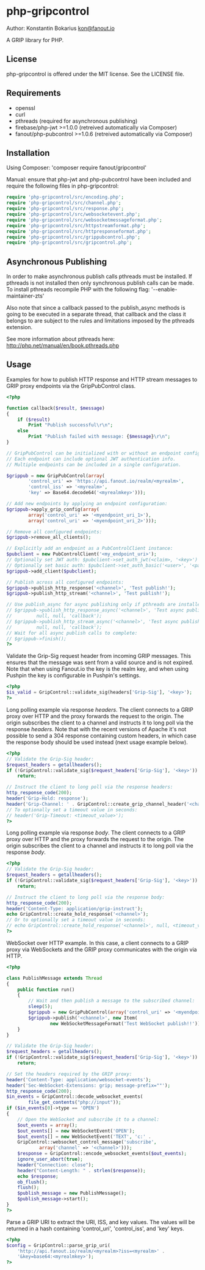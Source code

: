 php-gripcontrol
================

Author: Konstantin Bokarius <kon@fanout.io>

A GRIP library for PHP.

License
-------

php-gripcontrol is offered under the MIT license. See the LICENSE file.

Requirements
------------

* openssl
* curl
* pthreads (required for asynchronous publishing)
* firebase/php-jwt >=1.0.0 (retreived automatically via Composer)
* fanout/php-pubcontrol >=1.0.6 (retreived automatically via Composer)

Installation
------------

Using Composer: 'composer require fanout/gripcontrol' 

Manual: ensure that php-jwt and php-pubcontrol have been included and require the following files in php-gripcontrol:

```PHP
require 'php-gripcontrol/src/encoding.php';
require 'php-gripcontrol/src/channel.php';
require 'php-gripcontrol/src/response.php';
require 'php-gripcontrol/src/websocketevent.php';
require 'php-gripcontrol/src/websocketmessageformat.php';
require 'php-gripcontrol/src/httpstreamformat.php';
require 'php-gripcontrol/src/httpresponseformat.php';
require 'php-gripcontrol/src/grippubcontrol.php';
require 'php-gripcontrol/src/gripcontrol.php';
```

Asynchronous Publishing
-----------------------

In order to make asynchronous publish calls pthreads must be installed. If pthreads is not installed then only synchronous publish calls can be made. To install pthreads recompile PHP with the following flag: '--enable-maintainer-zts'

Also note that since a callback passed to the publish_async methods is going to be executed in a separate thread, that callback and the class it belongs to are subject to the rules and limitations imposed by the pthreads extension.

See more information about pthreads here: http://php.net/manual/en/book.pthreads.php

Usage
-----

Examples for how to publish HTTP response and HTTP stream messages to GRIP proxy endpoints via the GripPubControl class.

```PHP
<?php

function callback($result, $message)
{
    if ($result)
        Print "Publish successful\r\n";
    else
        Print "Publish failed with message: {$message}\r\n";
}

// GripPubControl can be initialized with or without an endpoint configuration.
// Each endpoint can include optional JWT authentication info.
// Multiple endpoints can be included in a single configuration.

$grippub = new GripPubControl(array(
        'control_uri' => 'https://api.fanout.io/realm/<myrealm>',
        'control_iss' => '<myrealm>',
        'key' => Base64.decode64('<myrealmkey>')));

// Add new endpoints by applying an endpoint configuration:
$grippub->apply_grip_config(array(
        array('control_uri' => '<myendpoint_uri_1>'), 
        array('control_uri' => '<myendpoint_uri_2>')));

// Remove all configured endpoints:
$grippub->remove_all_clients();

// Explicitly add an endpoint as a PubControlClient instance:
$pubclient = new PubControlClient('<my_endpoint_uri>');
// Optionally set JWT auth: $pubclient->set_auth_jwt(<claim>, '<key>')
// Optionally set basic auth: $pubclient->set_auth_basic('<user>', '<password>')
$grippub->add_client($pubclient);

// Publish across all configured endpoints:
$grippub->publish_http_response('<channel>', 'Test publish!');
$grippub->publish_http_stream('<channel>', 'Test publish!');

// Use publish_async for async publishing only if pthreads are installed:
// $grippub->publish_http_response_async('<channel>', 'Test async publish!',
//         null, null, 'callback');
// $grippub->publish_http_stream_async('<channel>', 'Test async publish!',
//         null, null, 'callback');
// Wait for all async publish calls to complete:
// $grippub->finish();
?>
```

Validate the Grip-Sig request header from incoming GRIP messages. This ensures that the message was sent from a valid source and is not expired. Note that when using Fanout.io the key is the realm key, and when using Pushpin the key is configurable in Pushpin's settings.

```PHP
<?php
$is_valid = GripControl::validate_sig(headers['Grip-Sig'], '<key>');
?>
```

Long polling example via response _headers_. The client connects to a GRIP proxy over HTTP and the proxy forwards the request to the origin. The origin subscribes the client to a channel and instructs it to long poll via the response _headers_. Note that with the recent versions of Apache it's not possible to send a 304 response containing custom headers, in which case the response body should be used instead (next usage example below).

```PHP
<?php
// Validate the Grip-Sig header:
$request_headers = getallheaders();
if (!GripControl::validate_sig($request_headers['Grip-Sig'], '<key>'))
    return;

// Instruct the client to long poll via the response headers:
http_response_code(200);
header('Grip-Hold: response');
header('Grip-Channel: ' . GripControl::create_grip_channel_header('<channel>'));
// To optionally set a timeout value in seconds:
// header('Grip-Timeout: <timeout_value>');
?>
```

Long polling example via response _body_. The client connects to a GRIP proxy over HTTP and the proxy forwards the request to the origin. The origin subscribes the client to a channel and instructs it to long poll via the response _body_.

```PHP
<?php
// Validate the Grip-Sig header:
$request_headers = getallheaders();
if (!GripControl::validate_sig($request_headers['Grip-Sig'], '<key>'))
    return;

// Instruct the client to long poll via the response body:
http_response_code(200);
header('Content-Type: application/grip-instruct');
echo GripControl::create_hold_response('<channel>');
// Or to optionally set a timeout value in seconds:
// echo GripControl::create_hold_response('<channel>', null, <timeout_value>);
?>
```

WebSocket over HTTP example. In this case, a client connects to a GRIP proxy via WebSockets and the GRIP proxy communicates with the origin via HTTP.

```PHP
<?php

class PublishMessage extends Thread
{
    public function run()
    {
        // Wait and then publish a message to the subscribed channel:
        sleep(5);
        $grippub = new GripPubControl(array('control_uri' => '<myendpoint>'));
        $grippub->publish('<channel>', new Item(
                new WebSocketMessageFormat('Test WebSocket publish!!')));
    }
}

// Validate the Grip-Sig header:
$request_headers = getallheaders();
if (!GripControl::validate_sig($request_headers['Grip-Sig'], '<key>'))
    return;

// Set the headers required by the GRIP proxy:
header('Content-Type: application/websocket-events');
header('Sec-WebSocket-Extensions: grip; message-prefix=""');
http_response_code(200);
$in_events = GripControl::decode_websocket_events(
        file_get_contents("php://input"));
if ($in_events[0]->type == 'OPEN')
{
    // Open the WebSocket and subscribe it to a channel:
    $out_events = array();
    $out_events[] = new WebSocketEvent('OPEN');
    $out_events[] = new WebSocketEvent('TEXT', 'c:' .
    GripControl::websocket_control_message('subscribe',
            array('channel' => '<channel>')));
    $response = GripControl::encode_websocket_events($out_events);
    ignore_user_abort(true);
    header("Connection: close");
    header("Content-Length: " . strlen($response));
    echo $response;
    ob_flush();
    flush();
    $publish_message = new PublishMessage();
    $publish_message->start();
}
?>
```

Parse a GRIP URI to extract the URI, ISS, and key values. The values will be returned in a hash containing 'control_uri', 'control_iss', and 'key' keys.

```PHP
<?php
$config = GripControl::parse_grip_uri(
    'http://api.fanout.io/realm/<myrealm>?iss=<myrealm>' .
    '&key=base64:<myrealmkey>');
?>
```
